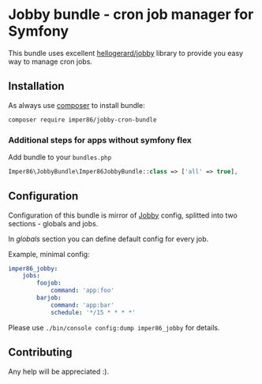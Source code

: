 # Jobby bundle - cron job manager for Symfony
This bundle uses excellent [hellogerard/jobby](https://github.com/jobbyphp/jobby)
library to provide you easy way to manage cron jobs.

## Installation
As always use [composer](https://getcomposer.org/) to install bundle:

```sh
composer require imper86/jobby-cron-bundle
```

### Additional steps for apps without symfony flex
Add bundle to your ```bundles.php```

```php
Imper86\JobbyBundle\Imper86JobbyBundle::class => ['all' => true],
```

## Configuration
Configuration of this bundle is mirror of [Jobby](https://github.com/jobbyphp/jobby)
config, splitted into two sections - globals and jobs.

In *globals* section you can define default config for every job.

Example, minimal config:
```yaml
imper86_jobby:
    jobs:
        foojob:
            command: 'app:foo'
        barjob:
            command: 'app:bar'
            schedule: '*/15 * * * *'
``` 

Please use ```./bin/console config:dump imper86_jobby``` for details.

## Contributing
Any help will be appreciated :).
